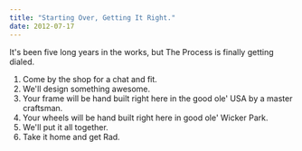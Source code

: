 ```yaml
---
title: "Starting Over, Getting It Right."
date: 2012-07-17
---
```


It's been five long years in the works, but The Process is finally getting dialed.

1. Come by the shop for a chat and fit.
2. We'll design something awesome.
3. Your frame will be hand built right here in the good ole' USA by a master craftsman.
4. Your wheels will be hand built right here in good ole' Wicker Park.
5. We'll put it all together.
6. Take it home and get Rad.
